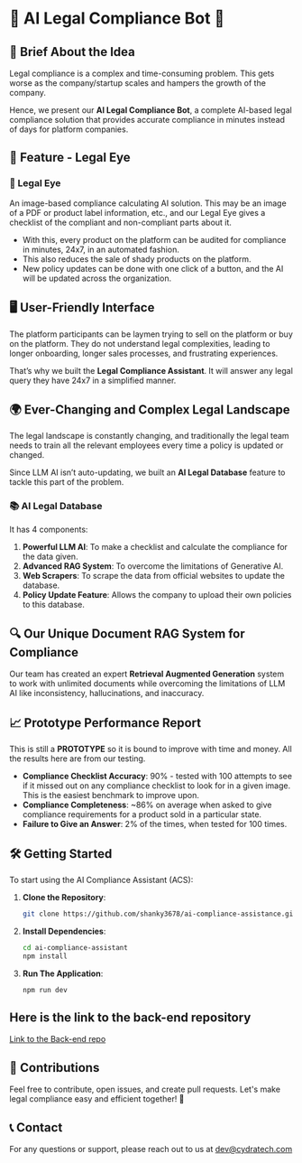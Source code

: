 # 📜 AI Legal Compliance Bot 🚀

## 📝 Brief About the Idea
Legal compliance is a complex and time-consuming problem. This gets worse as the company/startup scales and hampers the growth of the company.

Hence, we present our **AI Legal Compliance Bot**, a complete AI-based legal compliance solution that provides accurate compliance in minutes instead of days for platform companies.

## 🌟 Feature - Legal Eye
### 📸 Legal Eye
An image-based compliance calculating AI solution. This may be an image of a PDF or product label information, etc., and our Legal Eye gives a checklist of the compliant and non-compliant parts about it.
- With this, every product on the platform can be audited for compliance in minutes, 24x7, in an automated fashion.
- This also reduces the sale of shady products on the platform.
- New policy updates can be done with one click of a button, and the AI will be updated across the organization.

## 🖥️ User-Friendly Interface
The platform participants can be laymen trying to sell on the platform or buy on the platform. They do not understand legal complexities, leading to longer onboarding, longer sales processes, and frustrating experiences.

That’s why we built the **Legal Compliance Assistant**. It will answer any legal query they have 24x7 in a simplified manner.

## 🌍 Ever-Changing and Complex Legal Landscape
The legal landscape is constantly changing, and traditionally the legal team needs to train all the relevant employees every time a policy is updated or changed.

Since LLM AI isn’t auto-updating, we built an **AI Legal Database** feature to tackle this part of the problem.

### 📚 AI Legal Database
It has 4 components:
1. **Powerful LLM AI**: To make a checklist and calculate the compliance for the data given.
2. **Advanced RAG System**: To overcome the limitations of Generative AI.
3. **Web Scrapers**: To scrape the data from official websites to update the database.
4. **Policy Update Feature**: Allows the company to upload their own policies to this database.

## 🔍 Our Unique Document RAG System for Compliance
Our team has created an expert **Retrieval Augmented Generation** system to work with unlimited documents while overcoming the limitations of LLM AI like inconsistency, hallucinations, and inaccuracy.

## 📈 Prototype Performance Report
This is still a **PROTOTYPE** so it is bound to improve with time and money. All the results here are from our testing.

- **Compliance Checklist Accuracy**: 90% - tested with 100 attempts to see if it missed out on any compliance checklist to look for in a given image. This is the easiest benchmark to improve upon.
- **Compliance Completeness**: ~86% on average when asked to give compliance requirements for a product sold in a particular state.
- **Failure to Give an Answer**: 2% of the times, when tested for 100 times.


## 🛠️ Getting Started

To start using the AI Compliance Assistant (ACS):

1. **Clone the Repository**:
   ```bash
   git clone https://github.com/shanky3678/ai-compliance-assistance.git
   ```

2. **Install Dependencies**:
   ```bash
   cd ai-compliance-assistant
   npm install
   ```
3. **Run The Application**:
   ```base
   npm run dev
   ```

## Here is the link to the back-end repository

[Link to the Back-end repo](https://github.com/JeevansSP/hackathon-poc)


## 📝 Contributions

Feel free to contribute, open issues, and create pull requests. Let's make legal compliance easy and efficient together! 🚀

## 📞 Contact
For any questions or support, please reach out to us at dev@cydratech.com
